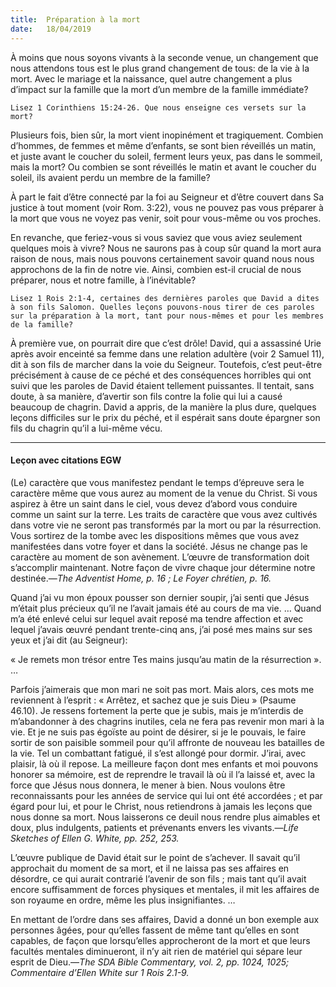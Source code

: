 ```yaml
---
title:  Préparation à la mort
date:   18/04/2019
---
```


À moins que nous soyons vivants à la seconde venue, un changement que nous attendons tous est le plus grand changement de tous: de la vie à la mort. Avec le mariage et la naissance, quel autre changement a plus d’impact sur la famille que la mort d’un membre de la famille immédiate?

`Lisez 1 Corinthiens 15:24-26. Que nous enseigne ces versets sur la mort?`

Plusieurs fois, bien sûr, la mort vient inopinément et tragiquement. Combien d’hommes, de femmes et même d’enfants, se sont bien réveillés un matin, et juste avant le coucher du soleil, ferment leurs yeux, pas dans le sommeil, mais la mort? Ou combien se sont réveillés le matin et avant le coucher du soleil, ils avaient perdu un membre de la famille?

À part le fait d’être connecté par la foi au Seigneur et d’être couvert dans Sa justice à tout moment (voir Rom. 3:22), vous ne pouvez pas vous préparer à la mort que vous ne voyez pas venir, soit pour vous-même ou vos proches.

En revanche, que feriez-vous si vous saviez que vous aviez seulement quelques mois à vivre? Nous ne saurons pas à coup sûr quand la mort aura raison de nous, mais nous pouvons certainement savoir quand nous nous approchons de la fin de notre vie. Ainsi, combien est-il crucial de nous préparer, nous et notre famille, à l’inévitable?

`Lisez 1 Rois 2:1-4, certaines des dernières paroles que David a dites à son fils Salomon. Quelles leçons pouvons-nous tirer de ces paroles sur la préparation à la mort, tant pour nous-mêmes et pour les membres de la famille?`

À première vue, on pourrait dire que c’est drôle! David, qui a assassiné Urie après avoir enceinté sa femme dans une relation adultère (voir 2 Samuel 11), dit à son fils de marcher dans la voie du Seigneur. Toutefois, c’est peut-être précisément à cause de ce péché et des conséquences horribles qui ont suivi que les paroles de David étaient tellement puissantes. Il tentait, sans doute, à sa manière, d’avertir son fils contre la folie qui lui a causé beaucoup de chagrin. David a appris, de la manière la plus dure, quelques leçons difficiles sur le prix du péché, et il espérait sans doute épargner son fils du chagrin qu’il a lui-même vécu.

---

#### Leçon avec citations EGW

(Le) caractère que vous manifestez pendant le temps d’épreuve sera le caractère même que vous aurez au moment de la venue du Christ. Si vous aspirez à être un saint dans le ciel, vous devez d’abord vous conduire comme un saint sur la terre. Les traits de caractère que vous avez cultivés dans votre vie ne seront pas transformés par la mort ou par la résurrection. Vous sortirez de la tombe avec les dispositions mêmes que vous avez manifestées dans votre foyer et dans la société. Jésus ne change pas le caractère au moment de son avènement. L’œuvre de transformation doit s’accomplir maintenant. Notre façon de vivre chaque jour détermine notre destinée.—_The Adventist Home, p. 16 ; Le Foyer chrétien, p. 16._

Quand j’ai vu mon époux pousser son dernier soupir, j’ai senti que Jésus m’était plus précieux qu’il ne l’avait jamais été au cours de ma vie. … Quand m’a été enlevé celui sur lequel avait reposé ma tendre affection et avec lequel j’avais œuvré pendant trente-cinq ans, j’ai posé mes mains sur ses yeux et j’ai dit (au Seigneur):

« Je remets mon trésor entre Tes mains jusqu’au matin de la résurrection ». …

Parfois j’aimerais que mon mari ne soit pas mort. Mais alors, ces mots me reviennent à l’esprit : « Arrêtez, et sachez que je suis Dieu » (Psaume 46.10). Je ressens fortement la perte que je subis, mais je m’interdis de m’abandonner à des chagrins inutiles, cela ne fera pas revenir mon mari à la vie. Et je ne suis pas égoïste au point de désirer, si je le pouvais, le faire sortir de son paisible sommeil pour qu’il affronte de nouveau les batailles de la vie. Tel un combattant fatigué, il s’est allongé pour dormir. J’irai, avec plaisir, là où il repose. La meilleure façon dont mes enfants et moi pouvons honorer sa mémoire, est de reprendre le travail là où il l’a laissé et, avec la force que Jésus nous donnera, le mener à bien. Nous voulons être reconnaissants pour les années de service qui lui ont été accordées ; et par égard pour lui, et pour le Christ, nous retiendrons à jamais les leçons que nous donne sa mort. Nous laisserons ce deuil nous rendre plus aimables et doux, plus indulgents, patients et prévenants envers les vivants.—_Life Sketches of Ellen G. White, pp. 252, 253._

L’œuvre publique de David était sur le point de s’achever. Il savait qu’il approchait du moment de sa mort, et il ne laissa pas ses affaires en désordre, ce qui aurait contrarié l’avenir de son fils ; mais tant qu’il avait encore suffisamment de forces physiques et mentales, il mit les affaires de son royaume en ordre, même les plus insignifiantes. …

En mettant de l’ordre dans ses affaires, David a donné un bon exemple aux personnes âgées, pour qu’elles fassent de même tant qu’elles en sont capables, de façon que lorsqu’elles approcheront de la mort et que leurs facultés mentales diminueront, il n’y ait rien de matériel qui sépare leur esprit de Dieu.—_The SDA Bible Commentary, vol. 2, pp. 1024, 1025; Commentaire d’Ellen White sur 1 Rois 2.1-9._